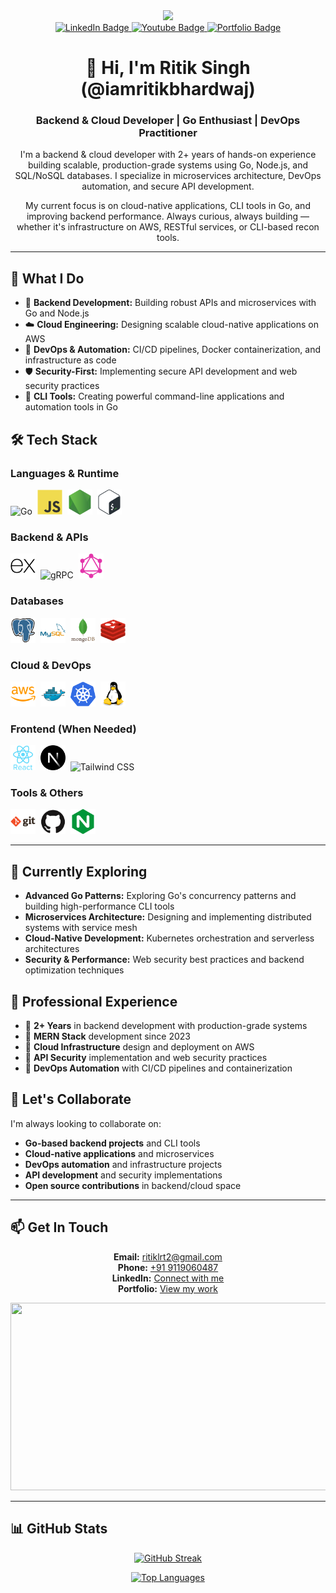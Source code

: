 <div id="header" align="center">
  <img src="https://media.giphy.com/media/M9gbBd9nbDrOTu1Mqx/giphy.gif" width="100"/>
</div>

<div id="badges" align="center">
  <a href="https://www.linkedin.com/in/ritik-singh-10b333227">
    <img src="https://img.shields.io/badge/LinkedIn-blue?style=for-the-badge&logo=linkedin&logoColor=white" alt="LinkedIn Badge"/>
  </a>
  <a href="https://www.youtube.com/@ritiksingh8268">
    <img src="https://img.shields.io/badge/YouTube-red?style=for-the-badge&logo=youtube&logoColor=white" alt="Youtube Badge"/>
  </a>
  <a href="https://portfolio-site-pearl-xi.vercel.app/">
    <img src="https://img.shields.io/badge/Portfolio-blue?style=for-the-badge&logo=web&logoColor=white" alt="Portfolio Badge"/>
  </a>
</div>

<h1 align="center">
  👋 Hi, I'm Ritik Singh (@iamritikbhardwaj)
</h1>

<h3 align="center">
  Backend & Cloud Developer | Go Enthusiast | DevOps Practitioner
</h3>

<p align="center">
  I'm a backend & cloud developer with 2+ years of hands-on experience building scalable, production-grade systems using Go, Node.js, and SQL/NoSQL databases. I specialize in microservices architecture, DevOps automation, and secure API development.
</p>

<p align="center">
  My current focus is on cloud-native applications, CLI tools in Go, and improving backend performance. Always curious, always building — whether it's infrastructure on AWS, RESTful services, or CLI-based recon tools.
</p>

---

## 🎯 What I Do

- 🚀 **Backend Development:** Building robust APIs and microservices with Go and Node.js
- ☁️ **Cloud Engineering:** Designing scalable cloud-native applications on AWS
- 🔧 **DevOps & Automation:** CI/CD pipelines, Docker containerization, and infrastructure as code
- 🛡️ **Security-First:** Implementing secure API development and web security practices
- 🔨 **CLI Tools:** Creating powerful command-line applications and automation tools in Go

## 🛠️ Tech Stack

### **Languages & Runtime**
<div>
  <img src="https://www.svgrepo.com/show/355038/golang.svg" title="Go" alt="Go" width="40" height="40"/>&nbsp;
  <img src="https://github.com/devicons/devicon/blob/master/icons/javascript/javascript-original.svg" title="JavaScript" alt="JavaScript" width="40" height="40"/>&nbsp;
  <img src="https://github.com/devicons/devicon/blob/master/icons/nodejs/nodejs-original.svg" title="Node.js" alt="Node.js" width="40" height="40"/>&nbsp;
  <img src="https://github.com/devicons/devicon/blob/master/icons/bash/bash-original.svg" title="Bash" alt="Bash" width="40" height="40"/>&nbsp;
</div>

### **Backend & APIs**
<div>
  <img src="https://github.com/devicons/devicon/blob/master/icons/express/express-original.svg" title="Express.js" alt="Express.js" width="40" height="40"/>&nbsp;
  <img src="https://grpc.io/img/logos/grpc-icon-color.png" title="gRPC" alt="gRPC" width="40" height="40"/>&nbsp;
  <img src="https://github.com/devicons/devicon/blob/master/icons/graphql/graphql-plain.svg" title="GraphQL" alt="GraphQL" width="40" height="40"/>&nbsp;
</div>

### **Databases**
<div>
  <img src="https://github.com/devicons/devicon/blob/master/icons/postgresql/postgresql-original.svg" title="PostgreSQL" alt="PostgreSQL" width="40" height="40"/>&nbsp;
  <img src="https://github.com/devicons/devicon/blob/master/icons/mysql/mysql-original-wordmark.svg" title="MySQL" alt="MySQL" width="40" height="40"/>&nbsp;
  <img src="https://github.com/devicons/devicon/blob/master/icons/mongodb/mongodb-original-wordmark.svg" title="MongoDB" alt="MongoDB" width="40" height="40"/>&nbsp;
  <img src="https://github.com/devicons/devicon/blob/master/icons/redis/redis-original.svg" title="Redis" alt="Redis" width="40" height="40"/>&nbsp;
</div>

### **Cloud & DevOps**
<div>
  <img src="https://github.com/devicons/devicon/blob/master/icons/amazonwebservices/amazonwebservices-plain-wordmark.svg" title="AWS" alt="AWS" width="40" height="40"/>&nbsp;
  <img src="https://github.com/devicons/devicon/blob/master/icons/docker/docker-original.svg" title="Docker" alt="Docker" width="40" height="40"/>&nbsp;
  <img src="https://github.com/devicons/devicon/blob/master/icons/kubernetes/kubernetes-plain.svg" title="Kubernetes" alt="Kubernetes" width="40" height="40"/>&nbsp;
  <img src="https://github.com/devicons/devicon/blob/master/icons/linux/linux-original.svg" title="Linux" alt="Linux" width="40" height="40"/>&nbsp;
</div>

### **Frontend (When Needed)**
<div>
  <img src="https://github.com/devicons/devicon/blob/master/icons/react/react-original-wordmark.svg" title="React" alt="React" width="40" height="40"/>&nbsp;
  <img src="https://github.com/devicons/devicon/blob/master/icons/nextjs/nextjs-original.svg" title="Next.js" alt="Next.js" width="40" height="40"/>&nbsp;
  <img src="https://tailwindcss.com/_next/static/media/tailwindcss-mark.d52e9897.svg" title="Tailwind CSS" alt="Tailwind CSS" width="40" height="40"/>&nbsp;
</div>

### **Tools & Others**
<div>
  <img src="https://github.com/devicons/devicon/blob/master/icons/git/git-original-wordmark.svg" title="Git" alt="Git" width="40" height="40"/>&nbsp;
  <img src="https://github.com/devicons/devicon/blob/master/icons/github/github-original.svg" title="GitHub Actions" alt="GitHub Actions" width="40" height="40"/>&nbsp;
  <img src="https://github.com/devicons/devicon/blob/master/icons/nginx/nginx-original.svg" title="Nginx" alt="Nginx" width="40" height="40"/>&nbsp;
</div>

---

## 🌱 Currently Exploring

- **Advanced Go Patterns:** Exploring Go's concurrency patterns and building high-performance CLI tools
- **Microservices Architecture:** Designing and implementing distributed systems with service mesh
- **Cloud-Native Development:** Kubernetes orchestration and serverless architectures
- **Security & Performance:** Web security best practices and backend optimization techniques

## 💼 Professional Experience

- 🔹 **2+ Years** in backend development with production-grade systems
- 🔹 **MERN Stack** development since 2023
- 🔹 **Cloud Infrastructure** design and deployment on AWS
- 🔹 **API Security** implementation and web security practices
- 🔹 **DevOps Automation** with CI/CD pipelines and containerization

## 🤝 Let's Collaborate

I'm always looking to collaborate on:
- **Go-based backend projects** and CLI tools
- **Cloud-native applications** and microservices
- **DevOps automation** and infrastructure projects
- **API development** and security implementations
- **Open source contributions** in backend/cloud space

---

## 📫 Get In Touch

<div align="center">
  
**Email:** [ritiklrt2@gmail.com](mailto:ritiklrt2@gmail.com)  
**Phone:** [+91 9119060487](https://wa.me/9119060487)  
**LinkedIn:** [Connect with me](https://www.linkedin.com/in/ritik-singh-10b333227)  
**Portfolio:** [View my work](https://portfolio-site-pearl-xi.vercel.app/)

</div>

<div align="center">
  <img src="https://media.giphy.com/media/dWesBcTLavkZuG35MI/giphy.gif" width="600" height="300"/>
</div>

---

## 📊 GitHub Stats

<div align="center">
  
[![GitHub Streak](https://streak-stats.demolab.com/?user=iamritikbhardwaj&theme=dark)](https://git.io/streak-stats)

[![Top Languages](https://github-readme-stats.vercel.app/api/top-langs/?username=iamritikbhardwaj&layout=compact&theme=vision-friendly-dark&hide=html,css)](https://github.com/anuraghazra/github-readme-stats)

</div>
